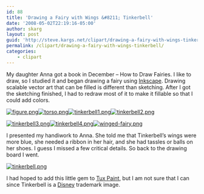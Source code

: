 ```yaml
---
id: 88
title: 'Drawing a Fairy with Wings &#8211; Tinkerbell'
date: '2008-05-02T22:19:16-05:00'
author: skarg
layout: post
guid: 'http://steve.kargs.net/clipart/drawing-a-fairy-with-wings-tinkerbell/'
permalink: /clipart/drawing-a-fairy-with-wings-tinkerbell/
categories:
    - clipart
---
```


My daughter Anna got a book in December – How to Draw Fairies. I like to draw, so I studied it and began drawing a fairy using [Inkscape](http://inkscape.org/). Drawing scalable vector art that can be filled is different than sketching. After I got the sketching finished, I had to redraw most of it to make it fillable so that I could add colors.

[![figure.png](http://steve.kargs.net/wp-content/uploads/2008/.thumbs/.figure.png "figure.png")](http://steve.kargs.net/wp-content/uploads/2008/figure.png)[![torso.png](http://steve.kargs.net/wp-content/uploads/2008/.thumbs/.torso.png "torso.png")](http://steve.kargs.net/wp-content/uploads/2008/torso.png)[![tinkerbell1.png](http://steve.kargs.net/wp-content/uploads/2008/.thumbs/.tinkerbell1.png "tinkerbell1.png")](http://steve.kargs.net/wp-content/uploads/2008/tinkerbell1.png)[![tinkerbell2.png](http://steve.kargs.net/wp-content/uploads/2008/.thumbs/.tinkerbell2.png "tinkerbell2.png")](http://steve.kargs.net/wp-content/uploads/2008/tinkerbell2.png)

[![tinkerbell3.png](http://steve.kargs.net/wp-content/uploads/2008/.thumbs/.tinkerbell3.png "tinkerbell3.png")](http://steve.kargs.net/wp-content/uploads/2008/tinkerbell3.png)[![tinkerbell4.png](http://steve.kargs.net/wp-content/uploads/2008/.thumbs/.tinkerbell4.png "tinkerbell4.png")](http://steve.kargs.net/wp-content/uploads/2008/tinkerbell4.png)[![winged-fairy.png](http://steve.kargs.net/wp-content/uploads/2008/.thumbs/.winged-fairy.png "winged-fairy.png")](http://steve.kargs.net/wp-content/uploads/2008/winged-fairy.svg)

I presented my handiwork to Anna. She told me that Tinkerbell’s wings were more blue, she needed a ribbon in her hair, and she had tassles or balls on her shoes. I guess I missed a few critical details. So back to the drawing board I went.

[![tinkerbell.png](http://steve.kargs.net/wp-content/uploads/2008/tinkerbell.png "tinkerbell.png")](http://steve.kargs.net/wp-content/uploads/2008/tinkerbell.svg)

I had hoped to add this little gem to [Tux Paint](http://tuxpaint.org/), but I am not sure that I can since Tinkerbell is a [Disney](http://disney.com/) trademark image.
